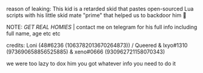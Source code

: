 reason of leaking: This kid is a retarded skid that pastes open-sourced Lua scripts with his little skid mate "prime" that helped us to backdoor him 💯

NOTE: *GET REAL HOMIES* | contact me on telegram for his full info including full name, age etc etc

credits: Loni (48#6236 (1063782013670264873)) / Queered & lxyo#1310 (973690658856525885) & xeno#0666 (930962721158070343) 

we were too lazy to dox him you got whatever info you need to do it
